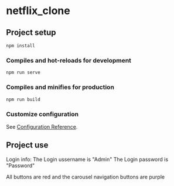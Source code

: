 # netflix_clone

## Project setup
```
npm install
```

### Compiles and hot-reloads for development
```
npm run serve
```

### Compiles and minifies for production
```
npm run build
```

### Customize configuration
See [Configuration Reference](https://cli.vuejs.org/config/).

## Project use

Login info:
The Login ussername is "Admin"
The Login password is "Password"

All buttons are red and the carousel navigation buttons are purple
